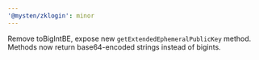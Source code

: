 ```yaml
---
'@mysten/zklogin': minor
---
```


Remove toBigIntBE, expose new `getExtendedEphemeralPublicKey` method. Methods now return base64-encoded strings instead of bigints.
